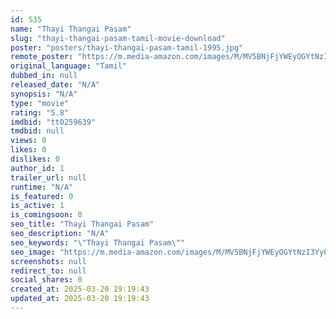 ```yaml
---
id: 535
name: "Thayi Thangai Pasam"
slug: "thayi-thangai-pasam-tamil-movie-download"
poster: "posters/thayi-thangai-pasam-tamil-1995.jpg"
remote_poster: "https://m.media-amazon.com/images/M/MV5BNjFjYWEyOGYtNzI3Yy00ZjUzLTg4NzYtOThmN2Q1Zjc5MzA1XkEyXkFqcGdeQXVyMTEzNzg0Mjkx._V1_SX300.jpg"
original_language: "Tamil"
dubbed_in: null
released_date: "N/A"
synopsis: "N/A"
type: "movie"
rating: "5.8"
imdbid: "tt0259639"
tmdbid: null
views: 0
likes: 0
dislikes: 0
author_id: 1
trailer_url: null
runtime: "N/A"
is_featured: 0
is_active: 1
is_comingsoon: 0
seo_title: "Thayi Thangai Pasam"
seo_description: "N/A"
seo_keywords: "\"Thayi Thangai Pasam\""
seo_image: "https://m.media-amazon.com/images/M/MV5BNjFjYWEyOGYtNzI3Yy00ZjUzLTg4NzYtOThmN2Q1Zjc5MzA1XkEyXkFqcGdeQXVyMTEzNzg0Mjkx._V1_SX300.jpg"
screenshots: null
redirect_to: null
social_shares: 0
created_at: 2025-03-20 19:19:43
updated_at: 2025-03-20 19:19:43
---
```


